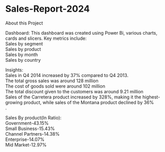 # Sales-Report-2024<br>
About this Project<br>

Dashboard: This dashboard was created using Power Bi, various charts, cards and slicers. Key metrics include:<br>
Sales by segment<br>
Sales by product<br>
Sales by month<br>
Sales by country<br>

Insights:<br>
Sales in Q4 2014 increased by 37% compared to Q4 2013.<br>
The total gross sales was around 128 million<br>
The cost of goods sold were around 102 million<br>
The total discount given to the customers was around 9.21 million<br>
Sales of the Carretera product increased by 328%, making it the highest-growing product, while sales of the Montana product declined by 36%<br>.

Sales By product(In Ratio):<br>
Government-43.15%<br>
Small Business-15.43%<br>
Channel Partners-14.38%<br>
Enterprise-14.07%<br>
Mid Market-12.97%<br>
